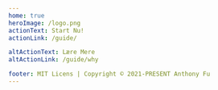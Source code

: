 ```yaml
---
home: true
heroImage: /logo.png
actionText: Start Nu!
actionLink: /guide/

altActionText: Lære Mere
altActionLink: /guide/why

footer: MIT Licens | Copyright © 2021-PRESENT Anthony Fu
---
```

